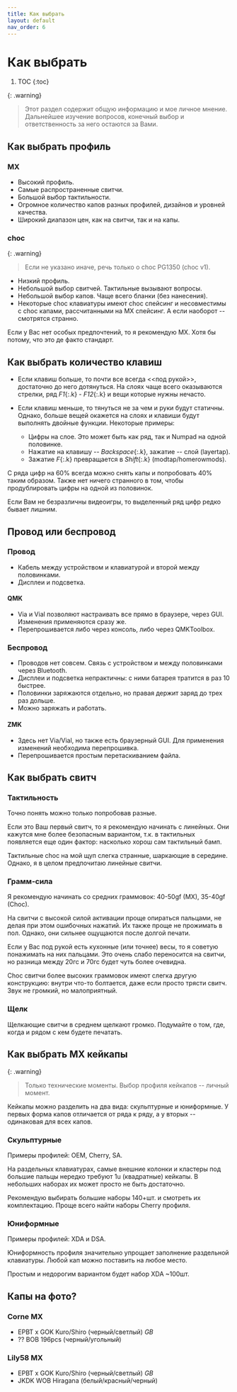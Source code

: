 ```yaml
---
title: Как выбрать
layout: default
nav_order: 6
---
```


# Как выбрать

1. TOC
{:toc}

{: .warning}
> Этот раздел содержит общую информацию и мое личное мнение. Дальнейшее изучение вопросов, конечный выбор и ответственность за него остаются за Вами.

## Как выбрать профиль

### MX

- Высокий профиль.
- Самые распространенные свитчи.
- Большой выбор тактильности.
- Огромное количество капов разных профилей, дизайнов и уровней качества.
- Широкий диапазон цен, как на свитчи, так и на капы.

### choc

{: .warning}
> Если не указано иначе, речь только о choc PG1350 (choc v1).

- Низкий профиль.
- Небольшой выбор свитчей. Тактильные вызывают вопросы.
- Небольшой выбор капов. Чаще всего бланки (без нанесения).
- Некоторые choc клавиатуры имеют choc спейсинг и несовместимы с choc капами,
  рассчитанными на MX спейсинг. А если наоборот -- смотрятся странно.

Если у Вас нет особых предпочтений, то я рекомендую MX. Хотя бы потому, что это де факто стандарт.

## Как выбрать количество клавиш

- Если клавиш больше, то почти все всегда <<под рукой>>, достаточно до него дотянуться. На слоях чаще всего оказываются стрелки, ряд *F1*{:.k} - *F12*{:.k} и вещи которые нужны нечасто.

- Если клавиш меньше, то тянуться не за чем и руки будут статичны. Однако, больше вещей окажется на слоях и клавиши будут выполнять двойные функции. Некоторые примеры:
    - Цифры на слое. Это может быть как ряд, так и Numpad на одной половинке.
    - Нажатие на клавишу -- *Backspace*{:.k}, зажатие -- слой (layertap).
    - Зажатие *F*{:.k} превращается в *Shift*{:.k} (modtap/homerowmods).

С ряда цифр на 60% всегда можно снять капы и попробовать 40% таким образом. Также нет ничего странного в том, чтобы продублировать цифры на одной из половинок.

Если Вам не безразличны видеоигры, то выделенный ряд цифр редко бывает лишним.

## Провод или беспровод

### Провод

- Кабель между устройством и клавиатурой и второй между половинками.
- Дисплеи и подсветка.

#### QMK

- Via и Vial позволяют настраивать все прямо в браузере, через GUI. Изменения применяются сразу же.
- Перепрошивается либо через консоль, либо через QMKToolbox.

### Беспровод

- Проводов нет совсем. Связь с устройством и между половинками через Bluetooth.
- Дисплеи и подсветка непрактичны: с ними батарея тратится в раз 10 быстрее.
- Половинки заряжаются отдельно, но правая держит заряд до трех раз дольше.
- Можно заряжать и работать.

#### ZMK

- Здесь нет Via/Vial, но также есть браузерный GUI. Для применения изменений необходима перепрошивка.
- Перепрошивается простым перетаскиванием файла.

## Как выбрать свитч

### Тактильность

Точно понять можно только попробовав разные.

Если это Ваш первый свитч, то я рекомендую начинать с линейных. Они кажутся мне более безопасным вариантом, т.к. в тактильных появляется еще один фактор: насколько хорош сам тактильный бамп.

Тактильные choc на мой щуп слегка странные, шаркающие в середине. Однако, я в целом предпочитаю линейные свитчи.

### Грамм-сила

Я рекомендую начинать со средних граммовок: 40-50gf (MX), 35-40gf (Choc).

На свитчи с высокой силой активации проще опираться пальцами, не делая при этом ошибочных нажатий. Их также проще не прожимать в пол. Однако, они сильнее ощущаются после долгой печати.

Если у Вас под рукой есть кухонные (или точнее) весы, то я советую понажимать на них пальцами. Это очень слабо переносится на свитчи, но разница между 20гс и 70гс будет чуть более очевидна.

Choc свитчи более высоких граммовок имеют слегка другую конструкцию: внутри что-то болтается, даже если просто трясти свитч. Звук не громкий, но малоприятный.

### Щелк

Щелкающие свитчи в среднем щелкают громко. Подумайте о том, где, когда и рядом с кем будете печатать.

## Как выбрать МХ кейкапы

{: .warning}
> Только технические моменты. Выбор профиля кейкапов -- личный момент.

Кейкапы можно разделить на два вида: скульптурные и юниформные. У первых форма капов отличается от ряда к ряду, а у вторых -- одинаковая для всех капов.

### Скульптурные

Примеры профилей: OEM, Cherry, SA.

На раздельных клавиатурах, самые внешние колонки и кластеры под большие пальцы нередко требуют 1u (квадратные) кейкапы. В небольших наборах их может просто не быть достаточно.

Рекомендую выбирать большие наборы 140+шт. и смотреть их комплектацию. Проще всего найти наборы Cherry профиля.

### Юниформные

Примеры профилей: XDA и DSA.

Юниформность профиля значительно упрощает заполнение раздельной клавиатуры. Любой кап можно поставить на любое место.

Простым и недорогим вариантом будет набор XDA ~100шт.

## Капы на фото?

### Corne MX

- EPBT x GOK Kuro/Shiro (черный/светлый) *GB*
- ?? BOB 196pcs (черный/угольный)

### Lily58 MX

- EPBT x GOK Kuro/Shiro (черный/светлый) *GB*
- JKDK WOB Hiragana (белый/красный/черный)
